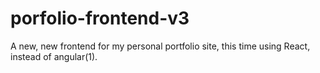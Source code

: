 # porfolio-frontend-v3
A new, new frontend for my personal portfolio site, this time using React, instead of angular(1).
